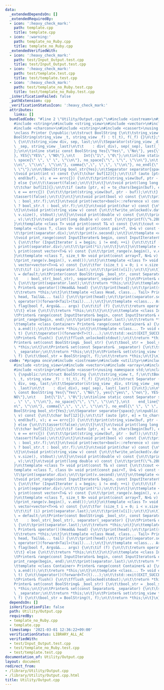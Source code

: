 ```yaml
---
data:
  _extendedDependsOn: []
  _extendedRequiredBy:
  - icon: ':heavy_check_mark:'
    path: template.cpp
    title: template.cpp
  - icon: ':warning:'
    path: template_no_Ruby.cpp
    title: template_no_Ruby.cpp
  _extendedVerifiedWith:
  - icon: ':heavy_check_mark:'
    path: test/Input_Output.test.cpp
    title: test/Input_Output.test.cpp
  - icon: ':heavy_check_mark:'
    path: test/template.test.cpp
    title: test/template.test.cpp
  - icon: ':heavy_check_mark:'
    path: test/template_no_Ruby.test.cpp
    title: test/template_no_Ruby.test.cpp
  _isVerificationFailed: false
  _pathExtension: cpp
  _verificationStatusIcon: ':heavy_check_mark:'
  attributes:
    links: []
  bundledCode: "#line 2 \"Utility/Output.cpp\"\n#include <iostream>\n#include <utility>\n\
    #include <string>\n#include <string_view>\n#include <vector>\n#include <array>\n\
    #include <charconv>\n#include <cstring>\n#include <cassert>\nusing namespace std;\n\
    \nclass Printer {\npublic:\n\tstruct BoolString {\n\t\tstring_view t, f;\n\t\t\
    BoolString(string_view _t, string_view _f) : t(_t), f(_f) {}\n\t};\n\tstruct Separator\
    \ {\n\t\tstring_view div, sep, last;\n\t\tSeparator(string_view _div, string_view\
    \ _sep, string_view _last)\n\t\t    : div(_div), sep(_sep), last(_last) {}\n\t\
    };\n\n\tinline static const BoolString Yes{\"Yes\", \"No\"}, yes{\"yes\", \"no\"\
    }, YES{\"YES\", \"NO\"},\n\t    Int{\"1\", \"0\"};\n\tinline static const Separator\
    \ space{\" \", \" \", \"\\n\"}, no_space{\"\", \"\", \"\\n\"},\n\t    end_line{\"\
    \\n\", \"\\n\", \"\\n\"}, comma{\",\", \",\", \"\\n\"}, no_endl{\" \", \" \",\
    \ \"\"};\n\n\tBoolString bool_str{Yes};\n\tSeparator separator{space};\n\npublic:\n\
    \tvoid print(int v) const {\n\t\tchar buf[12]{};\n\t\tif (auto [ptr, e] = to_chars(begin(buf),\
    \ end(buf), v); e == errc{}) {\n\t\t\tprint(string_view(buf, ptr - buf));\n\t\t\
    } else {\n\t\t\tassert(false);\n\t\t}\n\t}\n\tvoid print(long long v) const {\n\
    \t\tchar buf[21]{};\n\t\tif (auto [ptr, e] = to_chars(begin(buf), end(buf), v);\
    \ e == errc{}) {\n\t\t\tprint(string_view(buf, ptr - buf));\n\t\t} else {\n\t\t\
    \tassert(false);\n\t\t}\n\t}\n\tvoid print(bool v) const {\n\t\tprint(v ? bool_str.t\
    \ : bool_str.f);\n\t}\n\tvoid print(vector<bool>::reference v) const {\n\t\tprint(v\
    \ ? bool_str.t : bool_str.f);\n\t}\n\tvoid print(char v) const {\n\t\tputchar_unlocked(v);\n\
    \t}\n\tvoid print(string_view v) const {\n\t\tfwrite_unlocked(v.data(), sizeof(string_view::value_type),\
    \ v.size(), stdout);\n\t}\n\tvoid print(double v) const {\n\t\tprintf(\"%.20f\"\
    , v);\n\t}\n\tvoid print(long double v) const {\n\t\tprintf(\"%.20Lf\", v);\n\t\
    }\n\ttemplate <class T> void print(const T& v) const {\n\t\tcout << v;\n\t}\n\t\
    template <class T, class U> void print(const pair<T, U>& v) const {\n\t\tprint(v.first);\n\
    \t\tprint(separator.div);\n\t\tprint(v.second);\n\t}\n\ttemplate <class InputIterater>\n\
    \tvoid print_range(const InputIterater& begin, const InputIterater& end) const\
    \ {\n\t\tfor (InputIterater i = begin; i != end; ++i) {\n\t\t\tif (i != begin)\
    \ print(separator.div);\n\t\t\tprint(*i);\n\t\t}\n\t}\n\ttemplate <class T> void\
    \ print(const vector<T>& v) const {\n\t\tprint_range(v.begin(), v.end());\n\t\
    }\n\ttemplate <class T, size_t N> void print(const array<T, N>& v) const {\n\t\
    \tprint_range(v.begin(), v.end());\n\t}\n\ttemplate <class T> void print(const\
    \ vector<vector<T>>& v) const {\n\t\tfor (size_t i = 0; i < v.size(); ++i) {\n\
    \t\t\tif (i) print(separator.last);\n\t\t\tprint(v[i]);\n\t\t}\n\t}\n\n\tPrinter()\
    \ = default;\n\tPrinter(const BoolString& _bool_str, const Separator& _separator)\n\
    \t    : bool_str(_bool_str), separator(_separator) {}\n\tPrinter& operator()()\
    \ {\n\t\tprint(separator.last);\n\t\treturn *this;\n\t}\n\ttemplate <class Head>\
    \ Printer& operator()(Head&& head) {\n\t\tprint(head);\n\t\tprint(separator.last);\n\
    \t\treturn *this;\n\t}\n\ttemplate <class Head, class... Tail> Printer& operator()(Head&&\
    \ head, Tail&&... tail) {\n\t\tprint(head);\n\t\tprint(separator.sep);\n\t\treturn\
    \ operator()(forward<Tail>(tail)...);\n\t}\n\ttemplate <class... Args> Printer&\
    \ flag(bool f, Args&&... args) {\n\t\tif (f) {\n\t\t\treturn operator()(forward<Args>(args)...);\n\
    \t\t} else {\n\t\t\treturn *this;\n\t\t}\n\t}\n\ttemplate <class InputIterator>\n\
    \tPrinter& range(const InputIterator& begin, const InputIterator& end) {\n\t\t\
    print_range(begin, end);\n\t\tprint(separator.last);\n\t\treturn *this;\n\t}\n\
    \ttemplate <class Container> Printer& range(const Container& a) {\n\t\trange(a.begin(),\
    \ a.end());\n\t\treturn *this;\n\t}\n\ttemplate <class... T> void exit(T&&...\
    \ t) {\n\t\toperator()(forward<T>(t)...);\n\t\tstd::exit(EXIT_SUCCESS);\n\t}\n\
    \tPrinter& flush() {\n\t\tfflush_unlocked(stdout);\n\t\treturn *this;\n\t}\n\t\
    Printer& set(const BoolString& _bool_str) {\n\t\tbool_str = _bool_str;\n\t\treturn\
    \ *this;\n\t}\n\tPrinter& set(const Separator& _separator) {\n\t\tseparator =\
    \ _separator;\n\t\treturn *this;\n\t}\n\tPrinter& set(string_view t, string_view\
    \ f) {\n\t\tbool_str = BoolString(t, f);\n\t\treturn *this;\n\t}\n} out;\n"
  code: "#pragma once\n#include <iostream>\n#include <utility>\n#include <string>\n\
    #include <string_view>\n#include <vector>\n#include <array>\n#include <charconv>\n\
    #include <cstring>\n#include <cassert>\nusing namespace std;\n\nclass Printer\
    \ {\npublic:\n\tstruct BoolString {\n\t\tstring_view t, f;\n\t\tBoolString(string_view\
    \ _t, string_view _f) : t(_t), f(_f) {}\n\t};\n\tstruct Separator {\n\t\tstring_view\
    \ div, sep, last;\n\t\tSeparator(string_view _div, string_view _sep, string_view\
    \ _last)\n\t\t    : div(_div), sep(_sep), last(_last) {}\n\t};\n\n\tinline static\
    \ const BoolString Yes{\"Yes\", \"No\"}, yes{\"yes\", \"no\"}, YES{\"YES\", \"\
    NO\"},\n\t    Int{\"1\", \"0\"};\n\tinline static const Separator space{\" \"\
    , \" \", \"\\n\"}, no_space{\"\", \"\", \"\\n\"},\n\t    end_line{\"\\n\", \"\\\
    n\", \"\\n\"}, comma{\",\", \",\", \"\\n\"}, no_endl{\" \", \" \", \"\"};\n\n\t\
    BoolString bool_str{Yes};\n\tSeparator separator{space};\n\npublic:\n\tvoid print(int\
    \ v) const {\n\t\tchar buf[12]{};\n\t\tif (auto [ptr, e] = to_chars(begin(buf),\
    \ end(buf), v); e == errc{}) {\n\t\t\tprint(string_view(buf, ptr - buf));\n\t\t\
    } else {\n\t\t\tassert(false);\n\t\t}\n\t}\n\tvoid print(long long v) const {\n\
    \t\tchar buf[21]{};\n\t\tif (auto [ptr, e] = to_chars(begin(buf), end(buf), v);\
    \ e == errc{}) {\n\t\t\tprint(string_view(buf, ptr - buf));\n\t\t} else {\n\t\t\
    \tassert(false);\n\t\t}\n\t}\n\tvoid print(bool v) const {\n\t\tprint(v ? bool_str.t\
    \ : bool_str.f);\n\t}\n\tvoid print(vector<bool>::reference v) const {\n\t\tprint(v\
    \ ? bool_str.t : bool_str.f);\n\t}\n\tvoid print(char v) const {\n\t\tputchar_unlocked(v);\n\
    \t}\n\tvoid print(string_view v) const {\n\t\tfwrite_unlocked(v.data(), sizeof(string_view::value_type),\
    \ v.size(), stdout);\n\t}\n\tvoid print(double v) const {\n\t\tprintf(\"%.20f\"\
    , v);\n\t}\n\tvoid print(long double v) const {\n\t\tprintf(\"%.20Lf\", v);\n\t\
    }\n\ttemplate <class T> void print(const T& v) const {\n\t\tcout << v;\n\t}\n\t\
    template <class T, class U> void print(const pair<T, U>& v) const {\n\t\tprint(v.first);\n\
    \t\tprint(separator.div);\n\t\tprint(v.second);\n\t}\n\ttemplate <class InputIterater>\n\
    \tvoid print_range(const InputIterater& begin, const InputIterater& end) const\
    \ {\n\t\tfor (InputIterater i = begin; i != end; ++i) {\n\t\t\tif (i != begin)\
    \ print(separator.div);\n\t\t\tprint(*i);\n\t\t}\n\t}\n\ttemplate <class T> void\
    \ print(const vector<T>& v) const {\n\t\tprint_range(v.begin(), v.end());\n\t\
    }\n\ttemplate <class T, size_t N> void print(const array<T, N>& v) const {\n\t\
    \tprint_range(v.begin(), v.end());\n\t}\n\ttemplate <class T> void print(const\
    \ vector<vector<T>>& v) const {\n\t\tfor (size_t i = 0; i < v.size(); ++i) {\n\
    \t\t\tif (i) print(separator.last);\n\t\t\tprint(v[i]);\n\t\t}\n\t}\n\n\tPrinter()\
    \ = default;\n\tPrinter(const BoolString& _bool_str, const Separator& _separator)\n\
    \t    : bool_str(_bool_str), separator(_separator) {}\n\tPrinter& operator()()\
    \ {\n\t\tprint(separator.last);\n\t\treturn *this;\n\t}\n\ttemplate <class Head>\
    \ Printer& operator()(Head&& head) {\n\t\tprint(head);\n\t\tprint(separator.last);\n\
    \t\treturn *this;\n\t}\n\ttemplate <class Head, class... Tail> Printer& operator()(Head&&\
    \ head, Tail&&... tail) {\n\t\tprint(head);\n\t\tprint(separator.sep);\n\t\treturn\
    \ operator()(forward<Tail>(tail)...);\n\t}\n\ttemplate <class... Args> Printer&\
    \ flag(bool f, Args&&... args) {\n\t\tif (f) {\n\t\t\treturn operator()(forward<Args>(args)...);\n\
    \t\t} else {\n\t\t\treturn *this;\n\t\t}\n\t}\n\ttemplate <class InputIterator>\n\
    \tPrinter& range(const InputIterator& begin, const InputIterator& end) {\n\t\t\
    print_range(begin, end);\n\t\tprint(separator.last);\n\t\treturn *this;\n\t}\n\
    \ttemplate <class Container> Printer& range(const Container& a) {\n\t\trange(a.begin(),\
    \ a.end());\n\t\treturn *this;\n\t}\n\ttemplate <class... T> void exit(T&&...\
    \ t) {\n\t\toperator()(forward<T>(t)...);\n\t\tstd::exit(EXIT_SUCCESS);\n\t}\n\
    \tPrinter& flush() {\n\t\tfflush_unlocked(stdout);\n\t\treturn *this;\n\t}\n\t\
    Printer& set(const BoolString& _bool_str) {\n\t\tbool_str = _bool_str;\n\t\treturn\
    \ *this;\n\t}\n\tPrinter& set(const Separator& _separator) {\n\t\tseparator =\
    \ _separator;\n\t\treturn *this;\n\t}\n\tPrinter& set(string_view t, string_view\
    \ f) {\n\t\tbool_str = BoolString(t, f);\n\t\treturn *this;\n\t}\n} out;\n"
  dependsOn: []
  isVerificationFile: false
  path: Utility/Output.cpp
  requiredBy:
  - template_no_Ruby.cpp
  - template.cpp
  timestamp: '2021-03-01 12:36:22+09:00'
  verificationStatus: LIBRARY_ALL_AC
  verifiedWith:
  - test/Input_Output.test.cpp
  - test/template_no_Ruby.test.cpp
  - test/template.test.cpp
documentation_of: Utility/Output.cpp
layout: document
redirect_from:
- /library/Utility/Output.cpp
- /library/Utility/Output.cpp.html
title: Utility/Output.cpp
---
```

